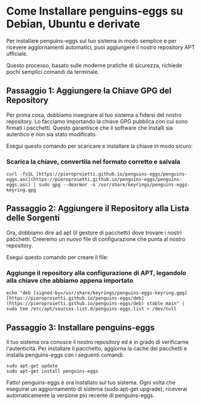 # Come Installare penguins-eggs su Debian, Ubuntu e derivate

Per installare penguins-eggs sul tuo sistema in modo semplice e per ricevere aggiornamenti automatici, puoi aggiungere il nostro repository APT ufficiale.

Questo processo, basato sulle moderne pratiche di sicurezza, richiede pochi semplici comandi da terminale.

## Passaggio 1: Aggiungere la Chiave GPG del Repository
Per prima cosa, dobbiamo insegnare al tuo sistema a fidarsi del nostro repository. Lo facciamo importando la chiave GPG pubblica con cui sono firmati i pacchetti. Questo garantisce che il software che installi sia autentico e non sia stato modificato.

Esegui questo comando per scaricare e installare la chiave in modo sicuro:

### Scarica la chiave, convertila nel formato corretto e salvala
```
curl -fsSL [https://pieroproietti.github.io/penguins-eggs/penguins-eggs.asc](https://pieroproietti.github.io/penguins-eggs/penguins-eggs.asc) | sudo gpg --dearmor -o /usr/share/keyrings/penguins-eggs-keyring.gpg
```

## Passaggio 2: Aggiungere il Repository alla Lista delle Sorgenti
Ora, dobbiamo dire ad apt (il gestore di pacchetti) dove trovare i nostri pacchetti. Creeremo un nuovo file di configurazione che punta al nostro repository.

Esegui questo comando per creare il file:

### Aggiunge il repository alla configurazione di APT, legandolo alla chiave che abbiamo appena importato
```
echo "deb [signed-by=/usr/share/keyrings/penguins-eggs-keyring.gpg] [https://pieroproietti.github.io/penguins-eggs/deb](https://pieroproietti.github.io/penguins-eggs/deb) stable main" | sudo tee /etc/apt/sources.list.d/penguins-eggs.list > /dev/null
```
## Passaggio 3: Installare penguins-eggs
Il tuo sistema ora conosce il nostro repository ed è in grado di verificarne l'autenticità. Per installare il pacchetto, aggiorna la cache dei pacchetti e installa penguins-eggs con i seguenti comandi:

```
sudo apt-get update
sudo apt-get install penguins-eggs
```
Fatto! penguins-eggs è ora installato sul tuo sistema. Ogni volta che eseguirai un aggiornamento di sistema (sudo apt-get upgrade), riceverai automaticamente la versione più recente di penguins-eggs.